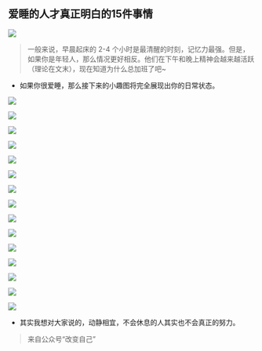 ## 爱睡的人才真正明白的15件事情 ##

![](../img/bloglist/20160107_0.png)

> 一般来说，早晨起床的 2-4 个小时是最清醒的时刻，记忆力最强。但是，如果你是年轻人，那么情况更好相反。他们在下午和晚上精神会越来越活跃（理论在文末），现在知道为什么总加班了吧~

* 如果你很爱睡，那么接下来的小趣图将完全展现出你的日常状态。

![](../img/bloglist/20160107_1.png)

![](../img/bloglist/20160107_2.png)

![](../img/bloglist/20160107_3.png)

![](../img/bloglist/20160107_4.png)

![](../img/bloglist/20160107_5.png)

![](../img/bloglist/20160107_6.png)

![](../img/bloglist/20160107_7.png)

![](../img/bloglist/20160107_8.png)

![](../img/bloglist/20160107_9.png)

![](../img/bloglist/20160107_10.png)

![](../img/bloglist/20160107_11.png)

![](../img/bloglist/20160107_12.png)

![](../img/bloglist/20160107_13.png)

![](../img/bloglist/20160107_14.png)

![](../img/bloglist/20160107_15.png)

* 其实我想对大家说的，动静相宜，不会休息的人其实也不会真正的努力。

>来自公众号“改变自己”